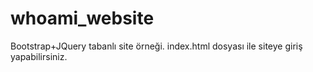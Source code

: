 # whoami_website
Bootstrap+JQuery tabanlı site örneği.
index.html dosyası ile siteye giriş yapabilirsiniz.
